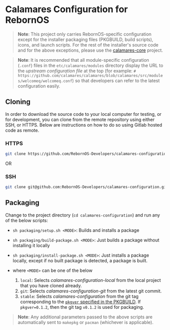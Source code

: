 # Calamares Configuration for RebornOS

> **Note**: This project only carries RebornOS-specific configuration except for the installer packaging files (PKGBUILD, build scripts), icons, and launch scripts. For the rest of the installer's source code and for the above exceptions, please use the [calamares-core](https://github.com/RebornOS-Developers/calamares-core) project.

> **Note**: It is recommended that all module-specific configuration (`.conf`) files in the `etc/calamares/modules` directory display the URL to the *upstream configuration file* at the top (for example: `# https://github.com/calamares/calamares/blob/calamares/src/modules/welcomeq/welcomeq.conf`) so that developers can refer to the latest configuration easily.

## Cloning

In order to download the source code to your local computer for testing, or for development, you can clone from the remote repository using either SSH, or HTTPS. Below are instructions on how to do so using Gitlab hosted code as remote.

### HTTPS

```bash
git clone https://github.com/RebornOS-Developers/calamares-configuration.git 
```

OR

### SSH

```bash
git clone git@github.com:RebornOS-Developers/calamares-configuration.git
```

## Packaging

Change to the project directory (`cd calamares-configuration`) and run any of the below scripts:
- `sh packaging/setup.sh <MODE>`: Builds and installs a package
- `sh packaging/build-package.sh <MODE>`: Just builds a package without installing it locally
- `sh packaging/install-package.sh <MODE>`: Just installs a package locally, except if no built package is detected, a package is built.

- where `<MODE>` can be one of the below
     1. `local`: Selects *calamares-configuration-local* from the local project that you have cloned already.
     2. `git`: Selects *calamares-configuration-git* from the latest git commit.
     3. `stable`: Selects *calamares-configuration* from the git tag corresponding to the [`pkgver` specified in the PKGBUILD](https://github.com/RebornOS-Developers/calamares-configuration/blob/main/packaging/calamares-configuration/PKGBUILD#L4). If `pkgver=0.1.2`, then the git tag `v0.1.2` is used for packaging. 
     
> **Note**: Any additional parameters passed to the above scripts are automatically sent to `makepkg` or `pacman` (whichever is applicable).

